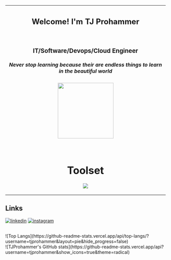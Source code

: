 <div align="center">
<table>
<tbody>
<td align="center">
<img width="2000" height="0"><br>
<h2>Welcome! I'm TJ Prohammer</h2><br>
    <h3>IT/Software/Devops/Cloud Engineer</h3>
    <h5>Never stop learning because their are endless things to learn in the beautiful world</h5>
    <p align='center'>
  <img src="https://github.com/tjprohammer/tjprohammer/assets/65262637/462c4596-668a-439c-9e6a-58829bdb00a5" width='175'>
</p>
<br />
    <h1>Toolset</h1>
<p><img src="https://github.com/tjprohammer/tjprohammer/assets/65262637/97a9db37-291f-4697-9cb6-4f8014cc8c5b"
/>
    </p>
<a href="https://portfolio.tjprohammer.us"></a>
</td>
</tbody>
</table>

</div>

## Links
[![linkedin](https://www.vectorlogo.zone/logos/linkedin/linkedin-icon.svg)][1]
[![instagram](https://github.com/tjprohammer/tjprohammer/assets/65262637/98136cd5-85f7-49b4-9a3b-a3d15fdf497f)][2]

[1]: https://www.linkedin.com/in/tj-prohammer-2642844b/
[2]: https://www.instagram.com/tjprohammer/?hl=en

<br/>
![Top Langs](https://github-readme-stats.vercel.app/api/top-langs/?username=tjprohammer&layout=pie&hide_progress=false)
<br />
![TJProhammer's GitHub stats](https://github-readme-stats.vercel.app/api?username=tjprohammer&show_icons=true&theme=radical)
<!--
- 🔭 I’m currently working on   <br />
- 🌱 I’m currently learning ...  <br />
  Terraform, More AWS Services, Kubernetes, Jeknins. <br />
- 👯 I’m looking to collaborate on ...  <br />
- 🤔 I’m looking for help with ...  <br />
- 💬 Ask me about ...  <br />
- 📫 How to reach me: ...  <br />
- ⚡ Fun fact: ...  <br />
-->
